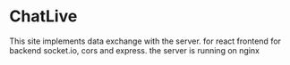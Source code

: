# ChatLive
 This site implements data exchange with the server. for react frontend for backend socket.io, cors and express. the server is running on nginx
